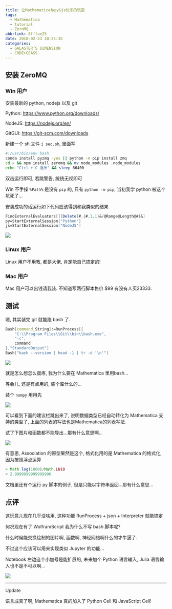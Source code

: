 ```yaml
---
title: 让Mathematica与py&js快乐的玩耍
tags:
  - Mathematica
  - tutorial
  - ZeroMQ
abbrlink: 8fffae25
date: 2018-02-23 10:35:35
categories:
  - GALASTER’S DIMENSION
  - CODE➤GEASS
---
```


## 安装 ZeroMQ

### Win 用户

安装最新的 python, nodejs 以及 git

Python: https://www.python.org/downloads/

NodeJS: https://nodejs.org/en/

GitGUI: https://git-scm.com/downloads

新建一个 sh 文件 `i sec.sh`, 里面写

```bash
#!/usr/bin/env bash
conda install pyzmq -yes || python -m pip install zmq
cd ~ && npm install zeromq && mv node_modules .node_modules
echo "Ctrl + C 退出" && sleep 86400
```

双击运行即可, 若跳警告, 统统无视即可

<!-- more -->

Win 不手操 `%Path%` 是没有 `pip` 的, 只有 `python -m pip`, 当初我学 python 被这个坑死了...

安装成功的话运行如下代码应该得到和我类似的结果

```Mathematica 
FindExternalEvaluators[][Delete[#,{#,1,1}&/@Range@Length@#]&]
py=StartExternalSession["Python"]
js=StartExternalSession["NodeJS"]
```

![](https://i.loli.net/2018/02/23/5a8f7fb96e9ea.png)

### Linux 用户

Linux 用户不用教, 都是大佬, 肯定能自己搞定的!

### Mac 用户

Mac 用户可以出钱请我装. 不知道写两行脚本售价 $99 有没有人买23333.

## 测试 

嗯, 其实装完 git 就能跑 bash 了.

```Mathematica 
Bash[command_String]:=RunProcess[{
    "C:\\Program Files\\Git\\bin\\bash.exe",
    "-c",
    command
},"StandardOutput"]
Bash["bash --version | head -1 | tr -d '\n'"]
```

![](https://i.loli.net/2018/02/23/5a8f7fba3f404.png)

就是怎么想怎么蛋疼, 我为什么要在 Mathematica 里用bash...

等会儿, 还是有点用的, 装个库什么的...

装个 `numpy` 用用先

![](https://i.loli.net/2018/02/23/5a8f94da4d2b8.png)

可以看到下面的建议栏跳出来了, 说明数据类型已经自动转化为 Mathematica 支持的类型了, 上面的列表的写法也是Mathematica的列表写法.

试了下图片和函数都不能导出...那有什么意思啊...

![](https://i.loli.net/2018/02/23/5a8f94da4261f.png)

有意思, Association 的原型果然是这个, 格式化用的是 Mathematica 的格式化, 因为按照浮点运算

```js
> Math.log(1000)/Math.LN10
< 2.9999999999999996
```

文档里还有个运行 py 脚本的例子, 但是只能以字符串返回...那有什么意思...

## 点评

这玩意儿现在几乎没啥用, 这种功能 RunProcess + json + Interpreter 就能搞定

何况现在有了 WolframScript 我为什么不写 bash 脚本呢?

什么时候能交换绘制的图片啊, 函数啊, 神经网络啊什么的才牛逼了.

不过这个应该可以用来实现类似 Jupyter 的功能...

Notebook 左边这个小加号是能扩展的, 未来加个 Python 语言输入, Julia 语言输入也不是不可以啊...

![](https://i.loli.net/2018/02/23/5a8f94da42687.png)

---

Update

语言成真了啊, Mathematica 真的加入了 Python Cell 和 JavaScript Cell!
